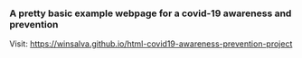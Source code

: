 ### A pretty basic example webpage for a covid-19 awareness and prevention

Visit: https://winsalva.github.io/html-covid19-awareness-prevention-project
